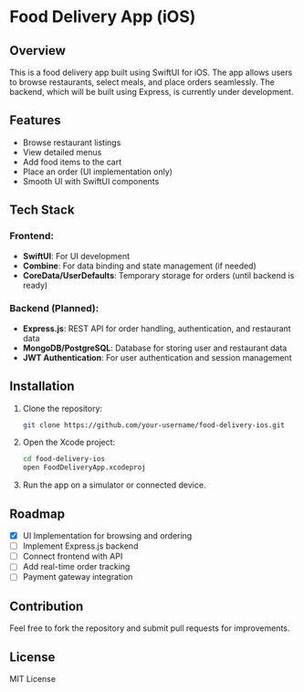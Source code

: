 # Food Delivery App (iOS)

## Overview
This is a food delivery app built using SwiftUI for iOS. The app allows users to browse restaurants, select meals, and place orders seamlessly. The backend, which will be built using Express, is currently under development.

## Features
- Browse restaurant listings
- View detailed menus
- Add food items to the cart
- Place an order (UI implementation only)
- Smooth UI with SwiftUI components

## Tech Stack
### Frontend:
- **SwiftUI**: For UI development
- **Combine**: For data binding and state management (if needed)
- **CoreData/UserDefaults**: Temporary storage for orders (until backend is ready)

### Backend (Planned):
- **Express.js**: REST API for order handling, authentication, and restaurant data
- **MongoDB/PostgreSQL**: Database for storing user and restaurant data
- **JWT Authentication**: For user authentication and session management

## Installation
1. Clone the repository:
   ```sh
   git clone https://github.com/your-username/food-delivery-ios.git
   ```
2. Open the Xcode project:
   ```sh
   cd food-delivery-ios
   open FoodDeliveryApp.xcodeproj
   ```
3. Run the app on a simulator or connected device.

## Roadmap
- [x] UI Implementation for browsing and ordering
- [ ] Implement Express.js backend
- [ ] Connect frontend with API
- [ ] Add real-time order tracking
- [ ] Payment gateway integration

## Contribution
Feel free to fork the repository and submit pull requests for improvements.

## License
MIT License

